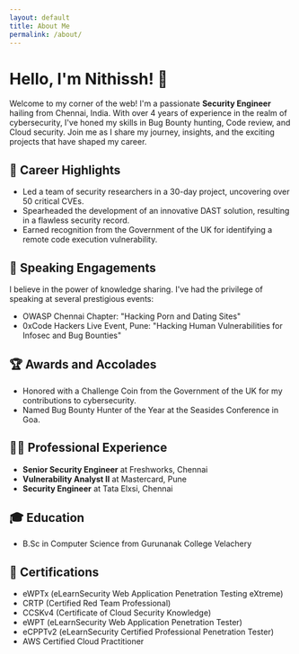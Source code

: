 ```yaml
---
layout: default
title: About Me
permalink: /about/
---
```


# Hello, I'm Nithissh! 👋

Welcome to my corner of the web! I'm a passionate **Security Engineer** hailing from Chennai, India. With over 4 years of experience in the realm of cybersecurity, I've honed my skills in Bug Bounty hunting, Code review, and Cloud security. Join me as I share my journey, insights, and the exciting projects that have shaped my career.

## 🌟 Career Highlights

- Led a team of security researchers in a 30-day project, uncovering over 50 critical CVEs.
- Spearheaded the development of an innovative DAST solution, resulting in a flawless security record.
- Earned recognition from the Government of the UK for identifying a remote code execution vulnerability.

## 🎤 Speaking Engagements

I believe in the power of knowledge sharing. I've had the privilege of speaking at several prestigious events:

- OWASP Chennai Chapter: "Hacking Porn and Dating Sites"
- 0xCode Hackers Live Event, Pune: "Hacking Human Vulnerabilities for Infosec and Bug Bounties"

## 🏆 Awards and Accolades

- Honored with a Challenge Coin from the Government of the UK for my contributions to cybersecurity.
- Named Bug Bounty Hunter of the Year at the Seasides Conference in Goa.

## 👨‍💼 Professional Experience

- **Senior Security Engineer** at Freshworks, Chennai
- **Vulnerability Analyst II** at Mastercard, Pune
- **Security Engineer** at Tata Elxsi, Chennai

## 🎓 Education

- B.Sc in Computer Science from Gurunanak College Velachery

## 🚀 Certifications

- eWPTx (eLearnSecurity Web Application Penetration Testing eXtreme)
- CRTP (Certified Red Team Professional)
- CCSKv4 (Certificate of Cloud Security Knowledge)
- eWPT (eLearnSecurity Web Application Penetration Tester)
- eCPPTv2 (eLearnSecurity Certified Professional Penetration Tester)
- AWS Certified Cloud Practitioner

